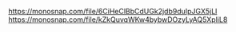 https://monosnap.com/file/6CiHeClBbCdUGk2jdb9duIpJGX5jLl
https://monosnap.com/file/kZkQuvqWKw4bybwDOzyLyAQ5XpliL8
